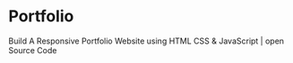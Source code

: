 # Portfolio
Build A Responsive Portfolio  Website using HTML CSS &amp; JavaScript | open Source Code
